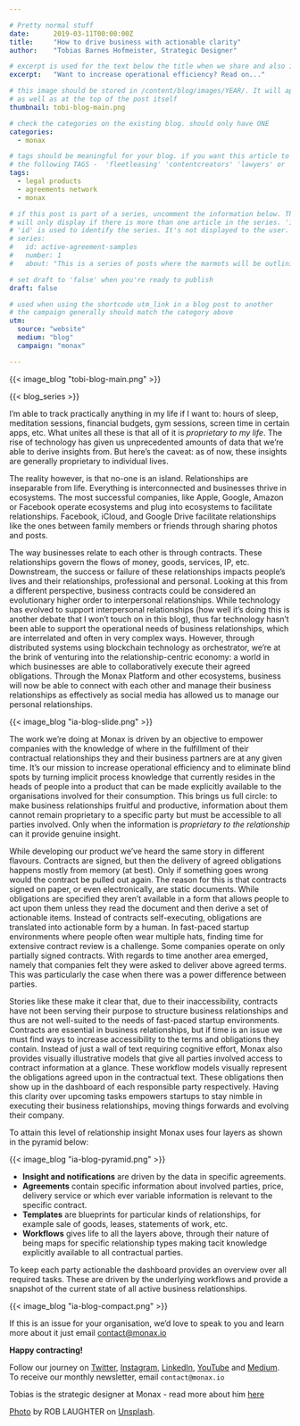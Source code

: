 ```yaml
---

# Pretty normal stuff
date:      2019-03-11T00:00:00Z
title:     "How to drive business with actionable clarity"
author:    "Tobias Barnes Hofmeister, Strategic Designer"

# excerpt is used for the text below the title when we share and also is the summary of the post on https://monax.io/blog
excerpt:   "Want to increase operational efficiency? Read on..."

# this image should be stored in /content/blog/images/YEAR/. It will appear as a thumbnail on any listings,
# as well as at the top of the post itself
thumbnail: tobi-blog-main.png

# check the categories on the existing blog. should only have ONE
categories:
  - monax

# tags should be meaningful for your blog. if you want this article to show on a 'use case' page, you can use
# the following TAGS -  'fleetleasing' 'contentcreators' 'lawyers' or 'corporate'
tags:
  - legal products
  - agreements network
  - monax

# if this post is part of a series, uncomment the information below. The 'article series' box
# will only display if there is more than one article in the series. 'id', 'number' and 'about' all must be present.
# 'id' is used to identify the series. It's not displayed to the user.
# series:
#   id: active-agreement-samples
#   number: 1
#   about: "This is a series of posts where the marmots will be outlining how the Monax Platform and the Agreements Network can be used in harmony to create the legal products of the future."

# set draft to 'false' when you're ready to publish
draft: false

# used when using the shortcode utm_link in a blog post to another
# the campaign generally should match the category above
utm:
  source: "website"
  medium: "blog"
  campaign: "monax"

---
```


<!-- In general the filename below should match thumbnail category above -->
{{< image_blog "tobi-blog-main.png" >}}

<!-- if this article is part of a series, related articles will automatically appear here -->
{{< blog_series >}}

<!-- Content markdown here - first title on page is auto generated from title in frontmatter -->
I’m able to track practically anything in my life if I want to: hours of sleep, meditation sessions, financial budgets, gym sessions, screen time in certain apps, etc. What unites all these is that all of it is *proprietary to my life*. The rise of technology has given us unprecedented amounts of data that we’re able to derive insights from. But here’s the caveat: as of now, these insights are generally proprietary to individual lives.

The reality however, is that no-one is an island. Relationships are inseparable from life. Everything is interconnected and businesses thrive in ecosystems. The most successful companies, like Apple, Google, Amazon or Facebook operate ecosystems and plug into ecosystems to facilitate relationships. Facebook, iCloud, and Google Drive facilitate relationships like the ones between family members or friends through sharing photos and posts.

The way businesses relate to each other is through contracts. These relationships govern the flows of money, goods, services, IP, etc. Downstream, the success or failure of these relationships impacts people’s lives and their relationships, professional and personal. Looking at this from a different perspective, business contracts could be considered an evolutionary higher order to interpersonal relationships. While technology has evolved to support interpersonal relationships (how well it’s doing this is another debate that I won’t touch on in this blog), thus far technology hasn’t been able to support the operational needs of business relationships, which are interrelated and often in very complex ways. However, through distributed systems using blockchain technology as orchestrator, we’re at the brink of venturing into the relationship-centric economy: a world in which businesses are able to collaboratively execute their agreed obligations. Through the Monax Platform and other ecosystems, business will now be able to connect with each other and manage their business relationships as effectively as social media has allowed us to manage our personal relationships.

{{< image_blog "ia-blog-slide.png" >}}

The work we’re doing at Monax is driven by an objective to empower companies with the knowledge of where in the fulfillment of their contractual relationships they and their business partners are at any given time. It’s our mission to increase operational efficiency and to eliminate blind spots by turning implicit process knowledge that currently resides in the heads of people into a product that can be made explicitly available to the organisations involved for their consumption. This brings us full circle: to make business relationships fruitful and productive,  information about them cannot remain proprietary to a specific party but must be accessible to all parties involved. Only when the information is *proprietary to the relationship* can it provide genuine insight.

While developing our product we’ve heard the same story in different flavours. Contracts are signed, but then the delivery of agreed obligations happens mostly from memory (at best). Only if something goes wrong would the contract be pulled out again. The reason for this is that contracts signed on paper, or even electronically, are static documents. While obligations are specified they aren’t available in a form that allows people to act upon them unless they read the document and then derive a set of actionable items. Instead of contracts self-executing, obligations are translated into actionable form by a human. In fast-paced startup environments where people often wear multiple hats, finding time for extensive contract review is a challenge. Some companies operate on only partially signed contracts. With regards to time another area emerged, namely that companies felt they were asked to deliver above agreed terms. This was particularly the case when there was a power difference between parties.

Stories like these make it clear that, due to their inaccessibility, contracts have not been serving their purpose to structure business relationships and thus are not well-suited to the needs of fast-paced startup environments. Contracts are essential in business relationships, but if time is an issue we must find ways to increase accessibility to the terms and obligations they contain. Instead of just a wall of text requiring cognitive effort, Monax also provides visually illustrative models that give all parties involved access to contract information at a glance. These workflow models visually represent the obligations agreed upon in the contractual text. These obligations then show up in the dashboard of each responsible party respectively. Having this clarity over upcoming tasks empowers startups to stay nimble in executing their business relationships,  moving things forwards and evolving their company.

To attain this level of relationship insight Monax uses four layers as shown in the pyramid below:

{{< image_blog "ia-blog-pyramid.png" >}}

* **Insight and notifications** are driven by the data in specific agreements.
* **Agreements** contain specific information about involved parties, price, delivery service or which ever variable information is relevant to the specific contract.
* **Templates** are blueprints for particular kinds of relationships, for example sale of goods, leases, statements of work, etc.
* **Workflows** gives life to all the layers above, through their nature of being maps for specific relationship types making tacit knowledge explicitly available to all contractual parties.

To keep each party actionable the dashboard provides an overview over all required tasks. These are driven by the underlying workflows and provide a snapshot of the current state of all active business relationships.

{{< image_blog "ia-blog-compact.png" >}}

If this is an issue for your organisation, we’d love to speak to you and learn more about it just email contact@monax.io

**Happy contracting!**

Follow our journey on [Twitter](https://twitter.com/monaxHQ?lang=en), [Instagram](https://www.instagram.com/monaxhq/?hl=en), [LinkedIn](https://www.linkedin.com/company/monax/), [YouTube](https://www.youtube.com/channel/UCTNwr9rWLg3C3gtZolFZDOQ/videos) and [Medium](https://medium.com/monaxhq). To receive our monthly newsletter, email `contact@monax.io`

Tobias is the strategic designer at Monax - read more about him [here](https://monax.io/blog/2019/02/25/meet-the-marmots---tobias/)



<!-- IF NEEDED use the below. Unsplash is recommended for images that have the right licensing. This should be at the end of the post -->
[Photo](https://unsplash.com/photos/b4l3Mn4pRKk) by ROB LAUGHTER on [Unsplash](https://unsplash.com).
